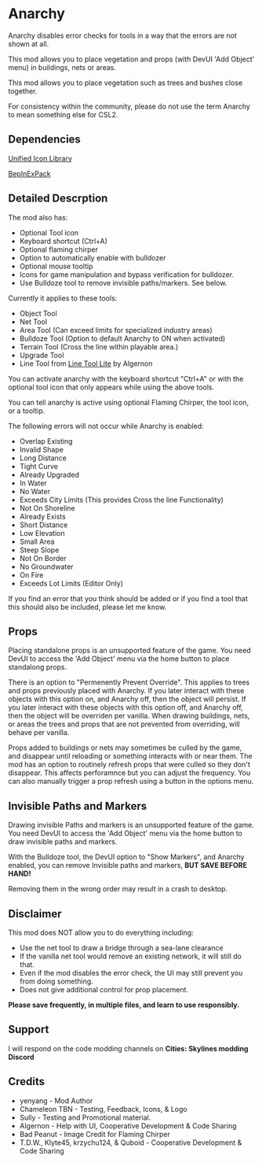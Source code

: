 # Anarchy

Anarchy disables error checks for tools in a way that the errors are not shown at all.

This mod allows you to place vegetation and props (with DevUI 'Add Object' menu) in buildings, nets or areas.

This mod allows you to place vegetation such as trees and bushes close together.

For consistency within the community, please do not use the term Anarchy to mean something else for CSL2.

## Dependencies
[Unified Icon Library](https://thunderstore.io/c/cities-skylines-ii/p/algernon/Unified_Icon_Library/)

[BepInExPack](https://thunderstore.io/c/cities-skylines-ii/p/BepInEx/BepInExPack/)

## Detailed Descrption
The mod also has: 
* Optional Tool icon
* Keyboard shortcut (Ctrl+A)
* Optional flaming chirper
* Option to automatically enable with bulldozer
* Optional mouse tooltip
* Icons for game manipulation and bypass verification for bulldozer.
* Use Bulldoze tool to remove invisible paths/markers. See below.

Currently it applies to these tools:
* Object Tool
* Net Tool
* Area Tool (Can exceed limits for specialized industry areas)
* Bulldoze Tool (Option to default Anarchy to ON when activated)
* Terrain Tool (Cross the line within playable area.)
* Upgrade Tool
* Line Tool from [Line Tool Lite](https://thunderstore.io/c/cities-skylines-ii/p/algernon/Line_Tool_Lite/) by Algernon

You can activate anarchy with the keyboard shortcut "Ctrl+A" or with the optional tool icon that only appears while using the above tools.

You can tell anarchy is active using optional Flaming Chirper, the tool icon, or a tooltip.

The following errors will not occur while Anarchy is enabled:
* Overlap Existing
* Invalid Shape
* Long Distance
* Tight Curve
* Already Upgraded
* In Water
* No Water
* Exceeds City Limits (This provides Cross the line Functionality)
* Not On Shoreline
* Already Exists
* Short Distance
* Low Elevation
* Small Area
* Steep Slope
* Not On Border
* No Groundwater
* On Fire
* Exceeds Lot Limits (Editor Only)

If you find an error that you think should be added or if you find a tool that this should also be included, please let me know. 

## Props
Placing standalone props is an unsupported feature of the game. You need DevUI to access the 'Add Object' menu via the home button to place standalong props.

There is an option to "Permenently Prevent Override". This applies to trees and props previously placed with Anarchy. 
If you later interact with these objects with this option on, and Anarchy off, then the object will persist.
If you later interact with these objects with this option off, and Anarchy off, then the object will be overriden per vanilla.
When drawing buildings, nets, or areas the trees and props that are not prevented from overriding, will behave per vanilla.

Props added to buildings or nets may sometimes be culled by the game, and disappear until reloading or something interacts with or near them.
The mod has an option to routinely refresh props that were culled so they don't disappear. This affects perforamnce but you can adjust the frequency.
You can also manually trigger a prop refresh using a button in the options menu.

## Invisible Paths and Markers
Drawing invisible Paths and markers is an unsupported feature of the game. You need DevUI to access the 'Add Object' menu via the home button to draw invisible paths and markers.

With the Bulldoze tool, the DevUI option to "Show Markers", and Anarchy enabled, you can remove Invisible paths and markers, **BUT SAVE BEFORE HAND!**

Removing them in the wrong order may result in a crash to desktop.

## Disclaimer
This mod does NOT allow you to do everything including:
* Use the net tool to draw a bridge through a sea-lane clearance
* If the vanilla net tool would remove an existing network, it will still do that.
* Even if the mod disables the error check, the UI may still prevent you from doing something.
* Does not give additional control for prop placement.

**Please save frequently, in multiple files, and learn to use responsibly.**

## Support
I will respond on the code modding channels on **Cities: Skylines modding Discord**

## Credits 
* yenyang - Mod Author
* Chameleon TBN - Testing, Feedback, Icons, & Logo
* Sully - Testing and Promotional material.
* Algernon - Help with UI, Cooperative Development & Code Sharing
* Bad Peanut - Image Credit for Flaming Chirper
* T.D.W., Klyte45, krzychu124, & Quboid - Cooperative Development & Code Sharing
